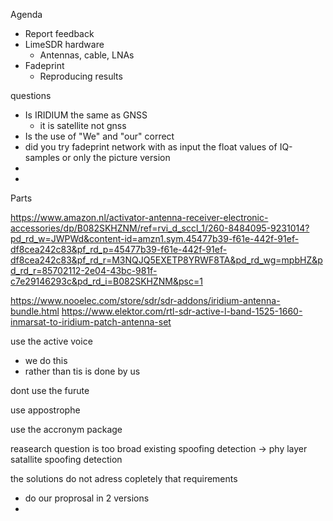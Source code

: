 Agenda
- Report feedback
- LimeSDR hardware
	- Antennas, cable, LNAs
- Fadeprint
	- Reproducing results



questions
- Is IRIDIUM the same as GNSS
	- it is satellite not gnss
- Is the use of "We" and "our" correct
- did you try fadeprint network with as input the float values of IQ-samples or only the picture version
- 
- 


Parts


https://www.amazon.nl/activator-antenna-receiver-electronic-accessories/dp/B082SKHZNM/ref=rvi_d_sccl_1/260-8484095-9231014?pd_rd_w=JWPWd&content-id=amzn1.sym.45477b39-f61e-442f-91ef-df8cea242c83&pf_rd_p=45477b39-f61e-442f-91ef-df8cea242c83&pf_rd_r=M3NQJQ5EXETP8YRWF8TA&pd_rd_wg=mpbHZ&pd_rd_r=85702112-2e04-43bc-981f-c7e29146293c&pd_rd_i=B082SKHZNM&psc=1

https://www.nooelec.com/store/sdr/sdr-addons/iridium-antenna-bundle.html
https://www.elektor.com/rtl-sdr-active-l-band-1525-1660-inmarsat-to-iridium-patch-antenna-set




use the active voice
- we do this 
- rather than tis is done by us


dont use the furute

use appostrophe


use the accronym package

reasearch question is too broad
	existing spoofing detection  -> phy layer satallite spoofing detection 

the solutions do not adress copletely that requirements
- do our proprosal in 2 versions
- 